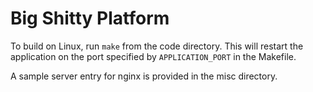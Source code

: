 Big Shitty Platform
=====

To build on Linux, run `make` from the code directory. This will restart the
application on the port specified by `APPLICATION_PORT` in the Makefile.

A sample server entry for nginx is provided in the misc directory.
